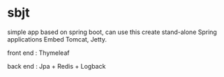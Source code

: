 # sbjt
simple app based on spring boot, can use this create stand-alone Spring applications Embed Tomcat, Jetty.

front end : Thymeleaf

back  end : Jpa + Redis + Logback
